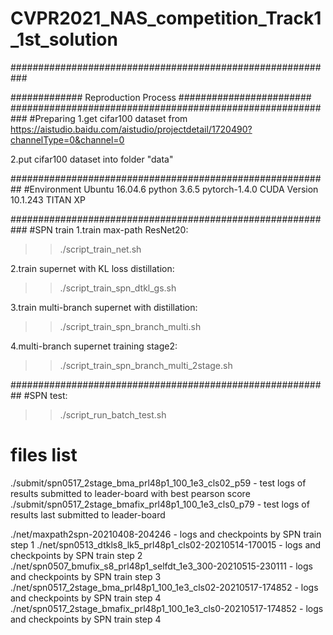 # CVPR2021_NAS_competition_Track1_1st_solution

###########################################################

############# Reproduction Process ########################
###########################################################
#Preparing 
1.get cifar100 dataset from https://aistudio.baidu.com/aistudio/projectdetail/1720490?channelType=0&channel=0

2.put cifar100 dataset into folder "data"

##########################################################
#Environment
Ubuntu 16.04.6
python 3.6.5
pytorch-1.4.0
CUDA Version 10.1.243
TITAN XP

###########################################################
#SPN train
1.train max-path ResNet20: 
>> ./script_train_net.sh

2.train supernet with KL loss distillation: 
>> ./script_train_spn_dtkl_gs.sh

3.train multi-branch supernet with distillation: 
>> ./script_train_spn_branch_multi.sh

4.multi-branch supernet training stage2: 
>> ./script_train_spn_branch_multi_2stage.sh

##########################################################
#SPN test:
>> ./script_run_batch_test.sh

# files list
./submit/spn0517_2stage_bma_prl48p1_100_1e3_cls02_p59 - test logs of results submitted to leader-board with best pearson score
./submit/spn0517_2stage_bmafix_prl48p1_100_1e3_cls0_p79 - test logs of results last submitted to leader-board

./net/maxpath2spn-20210408-204246 - logs and checkpoints by SPN train step 1
./net/spn0513_dtkls8_lk5_prl48p1_cls02-20210514-170015 - logs and checkpoints by SPN train step 2
./net/spn0507_bmufix_s8_prl48p1_selfdt_1e3_300-20210515-230111 - logs and checkpoints by SPN train step 3
./net/spn0517_2stage_bma_prl48p1_100_1e3_cls02-20210517-174852 - logs and checkpoints by SPN train step 4
./net/spn0517_2stage_bmafix_prl48p1_100_1e3_cls0-20210517-174852 - logs and checkpoints by SPN train step 4
